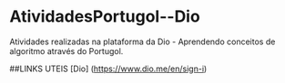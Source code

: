 # AtividadesPortugol--Dio
Atividades realizadas na plataforma da Dio - Aprendendo conceitos de algoritmo através do Portugol. 

##LINKS UTEIS
[Dio] (https://www.dio.me/en/sign-i)
